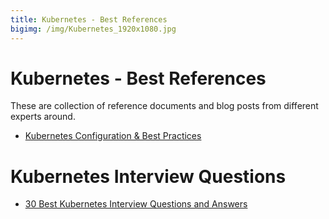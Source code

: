 ```yaml
---
title: Kubernetes - Best References
bigimg: /img/Kubernetes_1920x1080.jpg
---
```


# Kubernetes - Best References
These are collection of reference documents and blog posts from different experts around.

- [Kubernetes Configuration & Best Practices](https://bcouetil.gitlab.io/academy/BP-kubernetes.html)

# Kubernetes Interview Questions
- [30 Best Kubernetes Interview Questions and Answers](https://www.whizlabs.com/blog/top-kubernetes-interview-questions/)